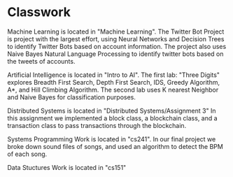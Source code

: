 # Classwork

Machine Learning is located in "Machine Learning". The Twitter Bot Project is project with the largest effort, using Neural Networks and Decision Trees to identify Twitter Bots based on account information. The project also uses Naive Bayes Natural Language Processing to identify twitter bots based on the tweets of accounts. 

Artificial Intelligence is located in "Intro to AI". The first lab: "Three Digits" explores Breadth First Search, Depth First Search, IDS, Greedy Algorithm, A*, and Hill Climbing Algorithm. The second lab uses K nearest Neighbor and Naive Bayes for classification purposes. 

Distributed Systems is located in "Distributed Systems/Assignment 3" In this assignment we implemented a block class, a blockchain class, and a transaction class to pass transactions through the blockchain. 

Systems Programming Work is located in "cs241". In our final project we broke down sound files of songs, and used an algorithm to detect the BPM of each song.

Data Stuctures Work is located in "cs151"
